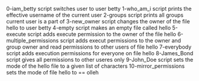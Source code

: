 0-iam_betty script switches user to user betty
1-who_am_i script prints the effective username of the current user
2-groups script prints all groups current user is a part of
3-new_owner script changes the owner of the file hello to user betty
4-empty script makes an empty file called hello
5-execute script adds execute permission to the owner of the file hello
6-multiple_permissions script adds execut permissions to the owner and group owner and read permissions to other users of file hello
7-everybody script adds execution permissions for everyone on file hello
8-James_Bond script gives all permissions to other useres only
9-John_Doe script sets the mode of the hello file to a given list of characters
10-mirror_permissions sets the mode of file hello to == olleh
